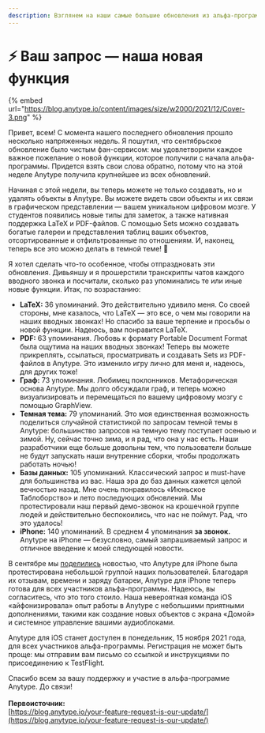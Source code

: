 ```yaml
---
description: Взглянем на наши самые большие обновления из альфа-программы...
---
```


# ⚡ Ваш запрос — наша новая функция

{% embed url="https://blog.anytype.io/content/images/size/w2000/2021/12/Cover-3.png" %}

Привет, всем! С момента нашего последнего обновления прошло несколько напряженных недель. Я пошутил, что сентябрьское обновление было чистым фан-сервисом: мы удовлетворили каждое важное пожелание о новой функции, которое получили с начала альфа-программы. Придется взять свои слова обратно, потому что на этой неделе Anytype получила крупнейшее из всех обновлений.

Начиная с этой недели, вы теперь можете не только создавать, но и удалять объекты в Anytype. Вы можете видеть свои объекты и их связи в графическом представлении — вашем уникальном цифровом мозге. У студентов появились новые типы для заметок, а также нативная поддержка LaTeX и PDF-файлов. С помощью Sets можно создавать богатые галереи и представления таблиц ваших объектов, отсортированные и отфильтрованные по отношениям. И, наконец, теперь все это можно делать в темной теме! 🌚

Я хотел сделать что-то особенное, чтобы отпраздновать эти обновления. Дивьяншу и я прошерстили транскрипты чатов каждого вводного звонка и посчитали, сколько раз упоминались те или иные новые функции. Итак, по возрастанию:

* **LaTeX:** 36 упоминаний. Это действительно удивило меня. Со своей стороны, мне казалось, что LaTeX — это все, о чем мы говорили на наших вводных звонках! Но спасибо за ваше терпение и просьбы о новой функции. Надеюсь, вам понравится LaTeX.
* **PDF:** 63 упоминания. Любовь к формату Portable Document Format была ощутима на наших вводных звонках! Теперь вы можете прикреплять, ссылаться, просматривать и создавать Sets из PDF-файлов в Anytype. Это изменило игру лично для меня и, надеюсь, для других тоже!
* **Граф:** 73 упоминания. Любимец поклонников. Метафорическая основа Anytype. Мы долго обсуждали граф, и теперь можно визуализировать и перемещаться по вашему цифровому мозгу с помощью GraphView.
* **Темная тема:** 79 упоминаний. Это моя единственная возможность поделиться случайной статистикой по запросам темной темы в Anytype: большинство запросов на темную тему поступает осенью и зимой. Ну, сейчас точно зима, и я рад, что она у нас есть. Наши разработчики еще больше довольны тем, что пользователи больше не будут запускать наши внутренние сборки, чтобы продолжать работать ночью!
* **Базы данных:** 105 упоминаний. Классический запрос и must-have для большинства из вас. Наша эра до баз данных кажется целой вечностью назад. Мне очень понравилось «Июньское Таблоборство» и лето последующих обновлений. Мы протестировали наш первый демо-звонок на крошечной группе людей и действительно беспокоились, что нас не поймут. Рад, что это удалось!
* **iPhone:** 140 упоминаний. В среднем 4 упоминания **за звонок.** Anytype на iPhone — безусловно, самый запрашиваемый запрос и отличное введение к моей следующей новости.

В сентябре мы [поделились](https://blog.anytype.io/hello-iphone-its-anytype/) новостью, что Anytype для iPhone была протестирована небольшой группой наших пользователей. Благодаря их отзывам, времени и заряду батареи, Anytype для iPhone теперь готова для всех участников альфа-программы. Надеюсь, вы согласитесь, что это того стоило. Наша невероятная команда iOS «айфонизировала» опыт работы в Anytype с небольшими приятными дополнениями, такими как создание новых объектов с экрана «Домой» и системное управление вашими аудиоблоками.

Anytype для iOS станет доступен в понедельник, 15 ноября 2021 года, для всех участников альфа-программы. Регистрация не может быть проще: мы отправим вам письмо со ссылкой и инструкциями по присоединению к TestFlight.

Спасибо всем за вашу поддержку и участие в альфа-программе Anytype. До связи!\
\
**Первоисточник:**\
[https://blog.anytype.io/your-feature-request-is-our-update/](https://blog.anytype.io/your-feature-request-is-our-update/)
